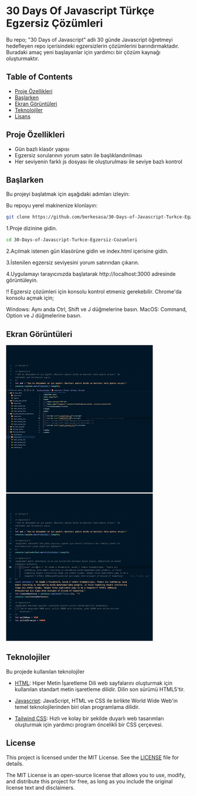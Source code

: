 
# 30 Days Of Javascript Türkçe Egzersiz Çözümleri


Bu repo; "30 Days of Javascript" adlı 30 günde Javascript öğretmeyi hedefleyen repo içerisindeki egzersizlerin çözümlerini barındırmaktadır. Buradaki amaç yeni başlayanlar için yardımcı bir çözüm kaynağı oluşturmaktır.


## Table of Contents

- [Proje Özellikleri](#proje-ozellikleri)
- [Başlarken](#baslarken)
- [Ekran Görüntüleri](#ekran-goruntuleri)
- [Teknolojiler](#teknolojiler)
- [Lisans](#lisans)
## Proje Özellikleri

- Gün bazlı klasör yapısı
- Egzersiz sorularının yorum satırı ile başlıklandırılması
- Her seviyenin farklı js dosyası ile oluşturulması ile seviye bazlı kontrol
## Başlarken

Bu projeyi başlatmak için aşağıdaki adımları izleyin:

Bu repoyu yerel makinenize klonlayın:

```bash
git clone https://github.com/berkesasa/30-Days-of-Javascript-Turkce-Egzersiz-Cozumleri.git
```

1.Proje dizinine gidin.

```bash
cd 30-Days-of-Javascript-Turkce-Egzersiz-Cozumleri

```

2.Açılmak istenen gün klasörüne gidin ve index.html içerisine gidin.


3.İstenilen egzersiz seviyesini yorum satırından çıkarın.


4.Uygulamayı tarayıcınızda başlatarak http://localhost:3000 adresinde görüntüleyin.

!! Egzersiz çözümleri için konsolu kontrol etmeniz gerekebilir. Chrome'da konsolu açmak için;

Windows: Aynı anda Ctrl, Shift ve J düğmelerine basın.
MacOS: Command, Option ve J düğmelerine basın.


## Ekran Görüntüleri

![1](/screenshots/screenshot-1.png)
![2](/screenshots/screenshot-2.png)

## Teknolojiler

Bu projede kullanılan teknolojiler

- [HTML](https://www.w3schools.com/html/html_intro.asp): Hiper Metin İşaretleme Dili web sayfalarını oluşturmak için kullanılan standart metin işaretleme dilidir. Dilin son sürümü HTML5'tir.

- [Javascript](https://www.w3schools.com/js/): JavaScript, HTML ve CSS ile birlikte World Wide Web'in temel teknolojilerinden biri olan programlama dilidir.

- [Tailwind CSS](https://tailwindcss.com/): Hızlı ve kolay bir şekilde duyarlı web tasarımları oluşturmak için yardımcı program öncelikli bir CSS çerçevesi.



## License

This project is licensed under the MIT License. See the [LICENSE](LICENSE) file for details.

The MIT License is an open-source license that allows you to use, modify, and distribute this project for free, as long as you include the original license text and disclaimers.
